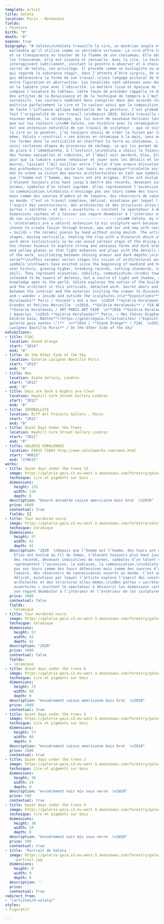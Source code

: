 ```yaml
---
template: artist
title: Valota
location: Paris - Normandie
fields:
- Peinture
birth: "0"
death: "0"
expose: true
biography: "# Valota\n\nValota travaille la cire, un matériau souple et extrêmement
  malléable qu’il utilise comme un véritable virtuose. La cire offre toute sa délicatesse
  et sa transparence au toucher de la flamme de son chalumeau. Elle absorbe les couleurs,
  les transcende, elle est vivante et sensuelle. Avec la cire, la texture et les couleurs
  interagissent subtilement, invitant le peintre à observer et à choisir. C’est le
  secret de Valota, son privilège. Il procède comme un biologiste ou un alchimiste
  qui regarde la substance réagir, dans l’attente d’être surpris, de voir une réaction
  qui déterminera la forme de son travail.\n\nLe langage pictural de Valota oscille
  entre figuration et abstraction. Les tonalités sont obtenues avec des harmonies
  où la lumière joue avec l’obscurité. La matière lisse et épaisse de la couche picturale
  compose l’ossature du tableau. Cette façon de procéder rappelle le délicat travail
  des artistes de la Renaissance et de la technique de tempera à l’œuf, en glacis
  successifs. Les couleurs semblent donc conspirer dans des accords chromatiques remarquables.\n\nValota
  maîtrise parfaitement la cire et la couleur ainsi que la composition, la libérant
  de toute l’influence optique habituelle de la peinture. C’est probablement ce qui
  fait l’originalité de son travail.\n\nDepuis 2019, Valota travaille également un
  nouveau médium, la céramique, qui lui ouvre de nouveaux horizons tant sur la forme
  que sur les couleurs.\n\n## Valota, son histoire avec la céramique\n\nLa céramique
  est une extension naturelle de son travail de sculpteur : que ce soit avec le bronze,
  la cire ou le goudron, j’ai toujours choisi de créer la fusion par le feu.\n\nDe
  même, Valota « construit » ses pièces en céramique à la main, sans moule ; il crée
  les formes dans la verticalité en chauffant la terre au chalumeau. L’artiste évite
  ainsi certaines étapes du processus de séchage, ce qui lui permet de laisser plus
  de place à l’immédiateté, à l’instinct.\n\nValota a choisi la faïence pour explorer
  des formes sensuelles et robustes, et l’émail noir mordoré, bleu, blanc et jaune
  pour que la lumière vienne rehausser et jouer avec les détails et les ombres des
  œuvres, laissant l’œil osciller entre l’éclat d’une armure étincelante et les ténèbres
  des profondeurs.\n\n**La série Les tours en céramique**\n\nCette série de céramiques
  met en scène sa vision des œuvres architecturales en tant que symboles culturels.\n\nDepuis
  que l’homme est l’homme, des tours ont été érigées. Elles ont évolué au fil du temps,
  s’élevant toujours plus haut jusqu’à battre des records, devenant indicatives de
  normes, symboles d’un talent suprême. Elles représentent l’ascension, la noblesse,
  la communication.\n\nValota n’envisage pas ses tours comme des tours défensives
  mais comme des sources d’ombre et de lumière, des réservoirs de connaissances ouverts
  au monde. C’est un travail complexe, délicat, minutieux par lequel l’artiste explore
  l’esprit des constructeurs, des architectes et des structures elles-mêmes.\n\nDes
  portes « secrètes » et des « ouvertures » invitent le spectateur à découvrir les
  dimensions cachées et à laisser son regard déambuler à l’intérieur et l’extérieur
  de ces sculptures.\n\n\\-------------------------\n\n## Valota, my story with ceramics
  \ \n\nCeramics are a natural extension to his sculpture work because he has always
  chosen to create fusion through bronze, wax and tar and now with ceramics.\n\nValota
  « builds » the ceramic pieces by hand without using moulds. The artist creates the
  shapes, moving vertically, heating the clay with a blowtorch which allows him to
  work more instinctively so he can avoid certain steps of the drying process.\n\nValota
  has chosen faience to explore strong and sensuous forms and dark bronze, blue, white
  and yellow glazes so that light enhances and plays with the details and shadows
  of the work, oscillating between shining armour and dark depths.\n\n**The Towers
  serie**\n\nThis ceramic series stages his vision of architectural works as cultural
  symbols.\n\nTowers have existed since the beginning of mankind and have evolved
  over history, growing higher, breaking records, setting standards, symbolizing ultimate
  skill. They represent elevation, nobility, communication.\n\nHis towers are not
  intended to be towers of defense, but a source of light and shadow, a library of
  knowledge open to the world. Valota explores the notion of the builder, structures
  and the architect in this intricate, detailed work. Secret doors and openings play
  between the interior and the exterior inviting the viewer to discover hidden dimensions
  and « wander » inside and outside the sculptures.\n\n**Expositions**\n\n2020 **Galérie
  Koralewski** Paris / Vincent’s Got a Gun  \n2019 **Galérie Koralewski** Paris /
  Grandes et Petites Merveille  \n2018, **Galérie Koralewski** / YIA ART FAIR  \n2017
  **Galérie Koralewski / ART PARIS ART FAIR  \n**2016 **Galérie Koralewski** Paris
  / Aquarius  \n2015 **Galérie Koralewski** Paris, « Mes Chères Diaphanes »  \n[**2015
  Galérie Gaïa, Nantes**](https://galeriegaia.fr/actualites/ \"Exposition inauguration
  galerie gaia nantes \")**  \n**2014 / **Stand Orange** / FIAC  \n2013 / **Galerie
  Lavignes Bastille Paris** / On the Other Side of the Sky"
exhibitions:
- title: FIAC
  location: Stand Orange
  start: "2014"
  end: "0"
- title: On the Other Side of the Sky
  location: Galerie Lavignes Bastille Paris
  start: "2013"
  end: "0"
- title: Wax
  location: Alpha Gallery, Londres
  start: "2012"
  end: "0"
- title: Days are Dark & Nights are Clear
  location: Hayhill Cork Street Gallery Londres
  start: "2012"
  end: "0"
- title: ZEROBULLET$
  location: Riff Art Projects Gallery , Paris
  start: "2011"
  end: "0"
- title: Quiet Days Under the Trees
  location: Hayhill Cork Street Gallery Londres
  start: "2011"
  end: "0"
- title: GALERIE KORALEWSKI
  location: PARIS 75003 http://www.valotaworks.com/news.html
  start: "40615"
  end: "270615"
works:
- title: Quiet days under the trees 13
  image: https://galerie-gaia.s3.eu-west-3.amazonaws.com/forestry/galerie-gaia-valota-quiet-days-under-the-trees-73x60.jpg
  technique: Cire et pigments sur bois
  dimensions:
    height: 135
    width: 110
    depth: 0
  description: "Oeuvre encadrée caisse americaine bois brut  \n2020"
  price: 6000
  contextual: true
  fields: []
- title: Tour mordorée noire
  image: https://galerie-gaia.s3.eu-west-3.amazonaws.com/forestry/valota-tour-noir-mordore-hauteur-57cm-diametre-42cm-ceramique-2019.jpg
  technique: Céramique
  dimensions:
    height: 57
    width: 42
    depth: 42
  description: "2020  \nDepuis que l’homme est l’homme, des tours ont été érigées.
    Elles ont évolué au fil du temps, s’élevant toujours plus haut jusqu’à battre
    des records, devenant indicatives de normes, symboles d’un talent suprême. Elles
    représentent l’ascension, la noblesse, la communication.\n\nValota n’envisage
    pas ses tours comme des tours défensives mais comme des sources d’ombre et de
    lumière, des réservoirs de connaissances ouverts au monde. C’est un travail complexe,
    délicat, minutieux par lequel l’artiste explore l’esprit des constructeurs, des
    architectes et des structures elles-mêmes.\n\nDes portes « secrètes » et des «
    ouvertures » invitent le spectateur à découvrir les dimensions cachées et à laisser
    son regard déambuler à l’intérieur et l’extérieur de ces sculptures."
  price: 3000
  contextual: false
  fields:
  - Céramique
- title: Tour mordorée noire
  image: https://galerie-gaia.s3.eu-west-3.amazonaws.com/forestry/galerie-gaia-valota-tour-mordoree-57x42.jpg
  technique: Céramique
  dimensions:
    height: 57
    width: 42
    depth: 42
  description: "2020"
  price: 3000
  contextual: false
  fields:
  - Céramique
- title: Quiet days under the trees 6
  image: https://galerie-gaia.s3.eu-west-3.amazonaws.com/forestry/galerie-gaia-valota-quiet-days-under-the-trees-6-73x60.jpg
  technique: Cire et pigments sur bois
  dimensions:
    height: 73
    width: 60
    depth: 0
  description: "encadrement caisse americaine bois brut  \n2020"
  price: 2800
  contextual: true
- title: Quiet days under the trees 5
  image: https://galerie-gaia.s3.eu-west-3.amazonaws.com/forestry/galerie-gaia-valota-quiet-days-under-the-trees-5-65x50.jpg
  technique: Cire et pigments sur bois
  dimensions:
    height: 73
    width: 60
    depth: 0
  description: "encadrement caisse americaine bois brut  \n2020"
  price: 2800
  contextual: true
- title: Quiet days under the trees 2
  image: https://galerie-gaia.s3.eu-west-3.amazonaws.com/forestry/galerie-gaia-valota-quiet-days-under-the-trees-2-30x24.jpg
  technique: Cire et pigments sur bois
  dimensions:
    height: 30
    width: 24
    depth: 0
  description: "encadrement noir mis sous verre  \n2020"
  price: 580
  contextual: true
- title: Quiet days under the trees 4
  image: https://galerie-gaia.s3.eu-west-3.amazonaws.com/forestry/galerie-gaia-valota-queit-days-under-the-trees-1-30x24.jpg
  technique: Cire et pigments sur bois
  dimensions:
    height: 30
    width: 24
    depth: 0
  description: "encadrement noir mis sous verre  \n2020"
  price: 580
  contextual: true
- title: 'Portrait de Valota '
  image: https://galerie-gaia.s3.eu-west-3.amazonaws.com/forestry/galerie-gaia-VALOTA
    -portrait.jpg
  dimensions:
    height: 0
    width: 0
    depth: 0
  description: ''
  price: ''
  contextual: true
redirect_from:
- "/artistes/4-valota/"
styles:
- Figuratif

---
```

